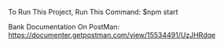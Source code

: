 To Run This Project, Run This Command:
$npm start

Bank Documentation On PostMan:
https://documenter.getpostman.com/view/15534491/UzJHRdqe